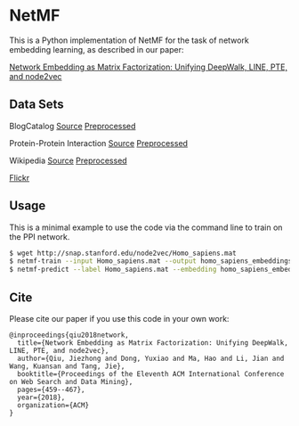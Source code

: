 # NetMF

This is a Python implementation of NetMF for the task of network embedding learning, as described in our paper:
 
[Network Embedding as Matrix Factorization: Unifying DeepWalk, LINE, PTE, and node2vec](https://arxiv.org/abs/1710.02971)

## Data Sets


BlogCatalog [Source](http://socialcomputing.asu.edu/datasets/BlogCatalog3) [Preprocessed](http://leitang.net/code/social-dimension/data/blogcatalog.mat)

Protein-Protein Interaction [Source](http://thebiogrid.org/download.php) [Preprocessed](http://snap.stanford.edu/node2vec/Homo_sapiens.mat)

Wikipedia [Source](http://www.mattmahoney.net/dc/textdata) [Preprocessed](http://snap.stanford.edu/node2vec/POS.mat)

[Flickr](http://leitang.net/code/social-dimension/data/flickr.mat)

## Usage

This is a minimal example to use the code via the command line to train on the PPI network.

```bash
$ wget http://snap.stanford.edu/node2vec/Homo_sapiens.mat
$ netmf-train --input Homo_sapiens.mat --output homo_sapiens_embeddings.txt
$ netmf-predict --label Homo_sapiens.mat --embedding homo_sapiens_embeddings.txt.npy --seed 5
```

## Cite

Please cite our paper if you use this code in your own work:

```
@inproceedings{qiu2018network,
  title={Network Embedding as Matrix Factorization: Unifying DeepWalk, LINE, PTE, and node2vec},
  author={Qiu, Jiezhong and Dong, Yuxiao and Ma, Hao and Li, Jian and Wang, Kuansan and Tang, Jie},
  booktitle={Proceedings of the Eleventh ACM International Conference on Web Search and Data Mining},
  pages={459--467},
  year={2018},
  organization={ACM}
}
```
